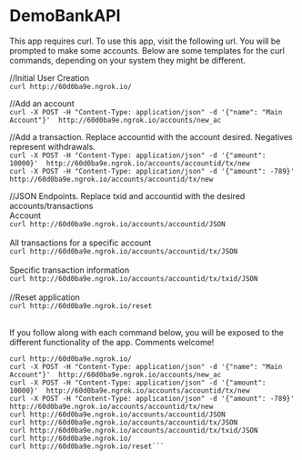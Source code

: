 # DemoBankAPI

This app requires curl. To use this app, visit the following url. You will be prompted to make some accounts.
Below are some templates for the curl commands, depending on your system they might be different.

//Initial User Creation  <br>
`curl http://60d0ba9e.ngrok.io/` <br>


//Add an account  <br>
`curl -X POST -H "Content-Type: application/json" -d '{"name": "Main Account"}'  http://60d0ba9e.ngrok.io/accounts/new_ac`  <br>

//Add a transaction. Replace accountid with the account desired. Negatives represent withdrawals.   <br>
`curl -X POST -H "Content-Type: application/json" -d '{"amount": 10000}'  http://60d0ba9e.ngrok.io/accounts/accountid/tx/new`  <br>
`curl -X POST -H "Content-Type: application/json" -d '{"amount": -789}'  http://60d0ba9e.ngrok.io/accounts/accountid/tx/new`  <br>

//JSON Endpoints. Replace txid and accountid with the desired accounts/transactions <br>
Account <br>
`curl http://60d0ba9e.ngrok.io/accounts/accountid/JSON` <br>
 <br>
All transactions for a specific account <br>
`curl http://60d0ba9e.ngrok.io/accounts/accountid/tx/JSON` <br>
 <br>
Specific transaction information <br>
`curl http://60d0ba9e.ngrok.io/accounts/accountid/tx/txid/JSON` <br>
 <br>
//Reset application  <br>
`curl http://60d0ba9e.ngrok.io/reset`  <br>
<br>


If you follow along with each command below, you will be exposed to the different functionality of the app. Comments welcome!
```
curl http://60d0ba9e.ngrok.io/
curl -X POST -H "Content-Type: application/json" -d '{"name": "Main Account"}'  http://60d0ba9e.ngrok.io/accounts/new_ac
curl -X POST -H "Content-Type: application/json" -d '{"amount": 10000}'  http://60d0ba9e.ngrok.io/accounts/accountid/tx/new
curl -X POST -H "Content-Type: application/json" -d '{"amount": -789}'  http://60d0ba9e.ngrok.io/accounts/accountid/tx/new
curl http://60d0ba9e.ngrok.io/accounts/accountid/JSON
curl http://60d0ba9e.ngrok.io/accounts/accountid/tx/JSON
curl http://60d0ba9e.ngrok.io/accounts/accountid/tx/txid/JSON
curl http://60d0ba9e.ngrok.io/
curl http://60d0ba9e.ngrok.io/reset```

